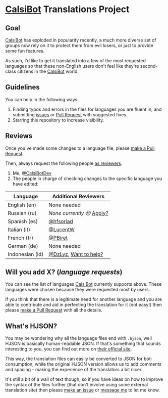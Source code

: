 # [CalsiBot](https://t.me/CalsiBot) Translations Project

## Goal

[CalsiBot](https://t.me/CalsiBot) has exploded in popularity recently, a much more diverse set of groups now rely on it to protect them from evil losers, or just to provide some fun features.

As such, I'd like to get it translated into a few of the most requested languages so that these non-English users don't feel like they're second-class citizens in the [CalsiBot](https://t.me/CalsiBot) world.

## Guidelines

You can help in the following ways:

1. Finding typos and errors in the files for languages you are fluent in, and submitting [issues](https://github.com/CalsiBotDev/CalsiBot/issues/new) or [Pull Request](https://help.github.com/en/github/collaborating-with-issues-and-pull-requests/creating-a-pull-request#creating-the-pull-request) with suggested fixes.
1. Starring this repository to increase visibility.

## Reviews

Once you've made some changes to a language file, please [make a Pull Request](https://help.github.com/en/github/collaborating-with-issues-and-pull-requests/creating-a-pull-request#creating-the-pull-request).

Then, always request the following people [as reviewers](https://help.github.com/en/github/collaborating-with-issues-and-pull-requests/requesting-a-pull-request-review).

1. Me, [@CalsiBotDev](https://github.com/CalsiBotDev)
1. The people in charge of checking changes to the specific language you have edited:

| Language        | Additional Reviewers                                                                                                                                                                                                                                                                                                                                                                                                                                                                                                                                                                                                                                                                                                                                                                                                                                                                                                                                                                                                                                                                                                                                                                                                                                                                                                                                                                                   |
| --------------- | ------------------------------------------------------------------------------------------------------------------------------------------------------------------------------------------------------------------------------------------------------------------------------------------------------------------------------------------------------------------------------------------------------------------------------------------------------------------------------------------------------------------------------------------------------------------------------------------------------------------------------------------------------------------------------------------------------------------------------------------------------------------------------------------------------------------------------------------------------------------------------------------------------------------------------------------------------------------------------------------------------------------------------------------------------------------------------------------------------------------------------------------------------------------------------------------------------------------------------------------------------------------------------------------------------------------------------------------------------------------------------------------------------ |
| English (en)    | None needed |
| Russian (ru)    | _None currently 😔_ [Apply?](<https://github.com/CalsiBotDev/CalsiBot/issues/new?title=I%27d%20like%20to%20adopt%20the%20Russian%20translation!&assignees=CalsiBotDev&labels=Lang-Adoption&body=%23%23%20Hey%2C%20I%27d%20like%20to%20adopt%20the%20Russian%20translation.%0A%0A%23%23%23%20Commitment%20Statement%0A**I%20can%20confirm%20that%20I%3A**%0A_(mark%20these%20boxes%20once%20you%20have%20submitted%20your%20post)_%0A-%20%5B%20%5D%20Speak%20fluent%20Russian%20at%20a%20higher%20level%20than%20a%20regular%20native%20speaker%2C%20and%20can%20translate%20concepts%20and%20ideas%20to%20English%20confidently.%0A-%20%5B%20%5D%20Will%20be%20able%20to%20promptly%20(on%20average%2C%20within%207%20days)%20be%20able%20to%20review%20and%20correct%20new%20translations%2C%20or%20Pull%20Requests%20others%20have%20made%20with%20fixes.%0A%0A%23%23%23%20CalsiBot%20lists%20those%20who%20help%20translate%20a%20language%20when%20users%20select%20it.%0A**I%20want%20to%20be%20credited%20with%20a%20link%20to%3A**%0A_(delete%20all%20except%20ONE%20option)_%0A-%20My%20Telegram%20profile%0A-%20My%20GitHub%20profile%0A%0A%23%23%23%20Previous%20Contributions%0A**If%20you%20have%20made%20previous%20contributions%20to%20translations%20either%20for%20CalsiBot%20or%20some%20other%20project%2C%20please%20link%20to%20some%20examples%20of%20your%20work%20below%3A**>) |
| Spanish (es)    | [@hfsoriad](https://github.com/hfsoriad) |
| Italian (it)    | [@LucentW](https://github.com/LucentW) |
| French (fr)     | [@PBiret](https://github.com/PBiret) |
| German (de)     | None needed |
| Indonesian (id) | [@DzLyz](https://github.com/itsdzl), [Want to help?](<https://github.com/CalsiBotDev/CalsiBot/issues/new?title=I%27d%20like%20to%20help%20with%20the%20Indonesian%20translation!&assignees=CalsiBotDev&labels=Lang-Adoption&body=%23%23%20Hey%2C%20I%27d%20like%20to%20help%20with%20the%20Indonesian%20translation.%0A%0A%23%23%23%20Commitment%20Statement%0A**I%20can%20confirm%20that%20I%3A**%0A_(mark%20these%20boxes%20once%20you%20have%20submitted%20your%20post)_%0A-%20%5B%20%5D%20Speak%20fluent%20Indonesian%20at%20a%20higher%20level%20than%20a%20regular%20native%20speaker%2C%20and%20can%20translate%20concepts%20and%20ideas%20to%20English%20confidently.%0A-%20%5B%20%5D%20Will%20be%20able%20to%20promptly%20(on%20average%2C%20within%207%20days)%20be%20able%20to%20review%20and%20correct%20new%20translations%2C%20or%20Pull%20Requests%20others%20have%20made%20with%20fixes.%0A%0A%23%23%23%20CalsiBot%20lists%20those%20who%20help%20translate%20a%20language%20when%20users%20select%20it.%0A**I%20want%20to%20be%20credited%20with%20a%20link%20to%3A**%0A_(delete%20all%20except%20ONE%20option)_%0A-%20My%20Telegram%20profile%0A-%20My%20GitHub%20profile%0A%0A%23%23%23%20Previous%20Contributions%0A**If%20you%20have%20made%20previous%20contributions%20to%20translations%20either%20for%20CalsiBot%20or%20some%20other%20project%2C%20please%20link%20to%20some%20examples%20of%20your%20work%20below%3A**>) |

## Will you add X? (_language requests_)

You can see the list of languages [CalsiBot](https://t.me/CalsiBot) currently supports above. These languages were chosen because they were requested most by users.

If you think that there is a legitimate need for another language and you are able to contribute and aid in perfecting the translation for it (not easy!) then please [make a Pull Request](https://help.github.com/en/github/collaborating-with-issues-and-pull-requests/creating-a-pull-request#creating-the-pull-request) with all the details.

## What's HJSON?

You may be wondering why all the language files end with `.hjson`, well HJSON is basically human-readable JSON. If that's something that sounds interesting to you, you can find out more on [their official site](https://hjson.org/).

This way, the translation files can easily be converted to JSON for bot-consumption, while the original HJSON version allows us to add comments and spacing - making the experience of the translators a bit nicer.

It's still a bit of a wall of text though, so if you have ideas on how to improve the syntax of the files further (that don't involve using some external translation site) then please [make an issue](https://github.com/CalsiBotDev/CalsiBot/issues/new) or [message me](https://t.me/cancer) to let me know.

